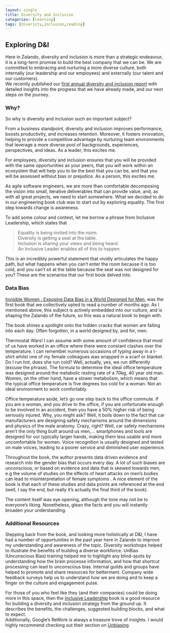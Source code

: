 ```yaml
---
layout: single
title: Diversity and Inclusion
categories: [learning]
tags: [diversity,inclusion,reading]
---
```


## Exploring D&I 

Here in Zalando, diversity and inclusion is more than a strategic endeavour, it is a long-term promise to build the best company that we 
can be. We are committed to embracing and nurturing a more diverse culture, both internally (our leadership and our employees) and externally 
(our talent and our customers).  
We recently published our [first annual diversity and inclusion report](https://corporate.zalando.com/en/dobetter-diversity-inclusion-report-2020) with detailed insights into the progress that we have already made, 
and our next steps on the journey. 

### Why?
So why is diversity and inclusion such an important subject?
  
From a business standpoint, diversity and inclusion improves performance, boosts productivity, and increases retention. 
Moreover, it fosters innovation, helping to provide a competitive advantage by nurturing team environments that leverage 
a more diverse pool of backgrounds, experiences, perspectives, and ideas. As a leader, this excites me.
  
For employees, diversity and inclusion ensures that you will be provided with the same opportunities as your peers, that you will work within 
an ecosystem that will help you to be the best that you can be, and that you will be assessed without bias or prejudice. 
As a person, this excites me.
  
As agile software engineers, we are more than comfortable decomposing the vision into small, iterative deliverables that can provide value, and, 
as with all great projects, we need to start somewhere. What we decided to do in our engineering book club was to start out by exploring equality. 
The first step towards change is awareness.
  
To add some colour and context, let me borrow a phrase from Inclusive Leadership, which states that 
> Equality is being invited into the room.  
Diversity is getting a seat at the table.  
Inclusion is sharing your views and being heard.  
An Inclusive Leader enables all of this to happen.

This is an incredibly powerful statement that vividly articulates the happy path, but what happens when you can’t enter the room because it is too cold, 
and you can’t sit at the table because the seat was not designed for you? These are the scenarios that our first book delved into.

### Data Bias

[Invisible Women : Exposing Data Bias in a World Designed for Men](https://www.amazon.co.uk/Invisible-Women-Exposing-World-Designed/dp/1784741728), was the 
first book that we collectively opted to read a number of months ago. As I mentioned above, this subject is actively embedded into our culture, and is 
shaping the Zalando of the future, so this was a natural book to begin with.  

The book shines a spotlight onto the hidden cracks that women are falling into each day. Often forgotten, in a world designed by, and for, men.

Thermostat Wars! I can assume with some amount of confidence that most of us have worked in an office where there were constant clashes over the temperature. 
I can remember numerous occasions of typing away in a t-shirt whilst one of my female colleagues was wrapped in a scarf or blanket. 
Do I run hot, does she run cold? Well, actually, yes, we run differently (excuse the phrase). The formula to determine the ideal office temperature 
was designed around the metabolic resting rate of a 70kg, 40 year old man. Women, on the other hand, have a slower metabolism, which means that 
the typical office temperature is five degrees too cold for a woman. Not an ideal environment to work comfortably.

Office temperature aside, let’s go one step back to the office commute. If you are a woman, and you drive to the office, if you are unfortunate enough 
to be involved in an accident, then you have a 50% higher risk of being seriously injured. Why, you might ask? 
Well, it boils down to the fact that car manufacturers are designing safety mechanisms around the dimensions and physics of the male anatomy. Crazy, right?
Well, car safety mechanisms aren’t the only thing built around us men,... smartphones and tools are designed for our typically larger hands, 
making them less usable and more uncomfortable for women. Voice recognition is usually designed and tested on male voices, leading to a poorer service and 
diminished user experience. 


Throughout the book, the author presents data driven evidence and research into the gender bias that occurs every day. A lot of such biases are unconscious, or 
based on evidence and data that is skewed towards men, e.g the volume of studies on the effects of heart attacks on men’s bodies can lead to misinterpretation 
of female symptoms . A nice element of the book is that each of these studies and data points are referenced at the end (well, I say the end, but really it’s 
actually the final third of the book).  

The content itself was eye opening, although the tone may not be to everyone’s liking. Nonetheless, glean the facts and you will instantly broaden your 
understanding.

### Additional Resources

Stepping back from the book, and looking more holistically at D&I, I have had a number of opportunities in the past year here in Zalando to improve my 
understanding and awareness of the topic. Diversity workshops helped to illustrate the benefits of building a diverse workforce. 
UnBias (Unconscious Bias) training helped me to highlight any blind-spots by understanding how the brain processe information, and how that shortcut processing 
can lead to unconscious bias. Internal guilds and groups have helped to promote and share resources for betterment. 
Company wide feedback surveys help us to understand how we are doing and to keep a finger on the culture and engagement pulse.


For  those of you who feel like they (and their companies) could be doing more in this space, then the [Inclusive Leadership](https://www.amazon.co.uk/Inclusive-Leadership-Definitive-Developing-Executing/dp/1292112727/) 
book is a good resource for building a diversity and inclusion strategy from the ground up. It describes the benefits, the challenges, suggested building blocks, 
and what to expect.  
Additionally, Google’s ReWork is always a treasure trove of insights. I would highly recommend checking out their section on [Unbiasing](https://rework.withgoogle.com/subjects/unbiasing/).
